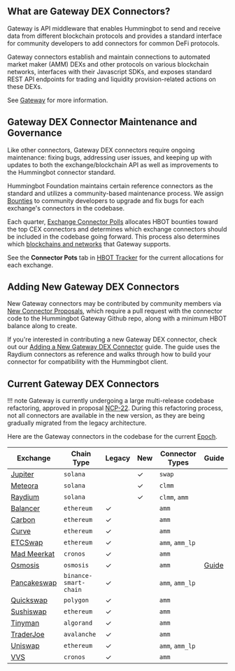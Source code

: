 ## What are Gateway DEX Connectors?

Gateway is API middleware that enables Hummingbot to send and receive data from different blockchain protocols and provides a standard interface for community developers to add connectors for common DeFi protocols.

Gateway connectors establish and maintain connections to automated market maker (AMM) DEXs and other protocols on various blockchain networks, interfaces with their Javascript SDKs, and exposes standard REST API endpoints for trading and liquidity provision-related actions on these DEXs.

See [Gateway](/gateway) for more information.

## Gateway DEX Connector Maintenance and Governance

Like other connectors, Gateway DEX connectors require ongoing maintenance: fixing bugs, addressing user issues, and keeping up with updates to both the exchange/blockchain API as well as improvements to the Hummingbot connector standard.

Hummingbot Foundation maintains certain reference connectors as the standard and utilizes a community-based maintenance process. We assign [Bounties](/bounties) to community developers to upgrade and fix bugs for each exchange's connectors in the codebase.

Each quarter, [Exchange Connector Polls](/governance/polls) allocates HBOT bounties toward the top CEX connectors and determines which exchange connectors should be included in the codebase going forward. This process also determines which [blockchains and networks](/gateway/chains) that Gateway supports.

See the **Connector Pots** tab in [HBOT Tracker](https://docs.google.com/spreadsheets/d/1UNAumPMnXfsghAAXrfKkPGRH9QlC8k7Cu1FGQVL1t0M/edit?usp=sharing) for the current allocations for each exchange.

## Adding New Gateway DEX Connectors

New Gateway connectors may be contributed by community members via [New Connector Proposals](/governance/proposals), which require a pull request with the connector code to the Hummingbot Gateway Github repo, along with a minimum HBOT balance along to create.

If you're interested in contributing a new Gateway DEX connector, check out our [Adding a New Gateway DEX Connector](/gateway/new-connector/) guide. The guide uses the Raydium connectors as reference and walks through how to build your connector for compatibility with the Hummingbot client.

## Current Gateway DEX Connectors

!!! note
    Gateway is currently undergoing a large multi-release codebase refactoring, approved in proposal [NCP-22](https://snapshot.box/#/s:hbot-ncp.eth/proposal/0x5cc3540ee219787d5c842bc1ccdb11aab46203bb7f0be658b6b40858501a8e4c). During this refactoring process, not all connectors are available in the new version, as they are being gradually migrated from the legacy architecture.

Here are the Gateway connectors in the codebase for the current [Epoch](/governance/epochs/).

| Exchange | Chain Type | Legacy | New | Connector Types | Guide |
|----------|------------|--------|-----|----------------|-------|
| [Jupiter](./jupiter.md) | `solana` | | ✓ | `swap` | |
| [Meteora](./meteora.md) | `solana` | | ✓ | `clmm` | |
| [Raydium](./raydium.md) | `solana` | | ✓ | `clmm`, `amm` | |
| [Balancer](./balancer.md) | `ethereum` | ✓ |  | `amm` | |
| [Carbon](./carbon.md) | `ethereum` | ✓ |  | `amm` | |
| [Curve](./curve.md) | `ethereum` | ✓ |  | `amm` | |
| [ETCSwap](./etcSwap.md) | `ethereum` | ✓ |  | `amm`, `amm_lp` | |
| [Mad Meerkat](./mad-meerkat.md) | `cronos` | ✓ |  | `amm` | |
| [Osmosis](./osmosis.md) | `osmosis` | ✓ |  | `amm` | [Guide](/blog/using-osmosis-with-hummingbot/) |
| [Pancakeswap](./pancakeswap.md) | `binance-smart-chain` | ✓ |  | `amm`, `amm_lp` | |
| [Quickswap](./quickswap.md) | `polygon` | ✓ |  | `amm` | |
| [Sushiswap](./sushiswap.md) | `ethereum` | ✓ |  | `amm` | |
| [Tinyman](./tinyman.md) | `algorand` | ✓ |  | `amm` | |
| [TraderJoe](./traderjoe.md) | `avalanche` | ✓ |  | `amm` | |
| [Uniswap](./uniswap.md) | `ethereum` | ✓ | | `amm`, `amm_lp` | |
| [VVS](./vvs.md) | `cronos` | ✓ |  | `amm` | |